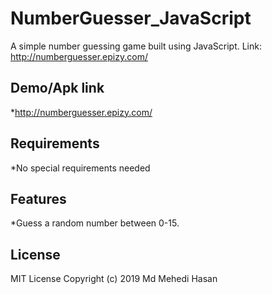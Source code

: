 # NumberGuesser_JavaScript
A simple number guessing game built using JavaScript. Link: http://numberguesser.epizy.com/

## Demo/Apk link
*http://numberguesser.epizy.com/

## Requirements
*No special requirements needed

## Features
*Guess a random number between 0-15.


## License
MIT License
Copyright (c) 2019 Md Mehedi Hasan
